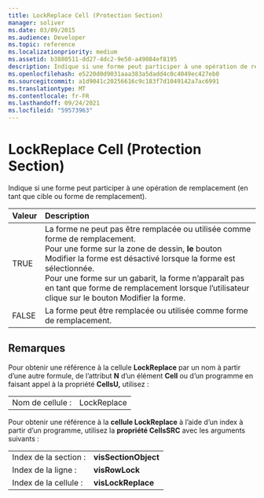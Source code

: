 ```yaml
---
title: LockReplace Cell (Protection Section)
manager: soliver
ms.date: 03/09/2015
ms.audience: Developer
ms.topic: reference
ms.localizationpriority: medium
ms.assetid: b3880511-dd27-4dc2-9e50-a49084ef8195
description: Indique si une forme peut participer à une opération de remplacement (en tant que cible ou forme de remplacement).
ms.openlocfilehash: e5220d0d9031aaa383a5dadd4c0c4049ec427eb0
ms.sourcegitcommit: a1d9041c20256616c9c183f7d1049142a7ac6991
ms.translationtype: MT
ms.contentlocale: fr-FR
ms.lasthandoff: 09/24/2021
ms.locfileid: "59573963"
---
```

# <a name="lockreplace-cell-protection-section"></a>LockReplace Cell (Protection Section)

Indique si une forme peut participer à une opération de remplacement (en tant que cible ou forme de remplacement). 
  
|**Valeur**|**Description**|
|:-----|:-----|
|TRUE  <br/> |La forme ne peut pas être remplacée ou utilisée comme forme de remplacement.  <br/> Pour une forme sur la zone de dessin, **le** bouton Modifier la forme est désactivé lorsque la forme est sélectionnée.  <br/> Pour une forme sur un gabarit, la forme n’apparaît pas en tant que forme de remplacement lorsque l’utilisateur clique sur le bouton Modifier la forme.   <br/> |
|FALSE  <br/> |La forme peut être remplacée ou utilisée comme forme de remplacement.  <br/> |
   
## <a name="remarks"></a>Remarques

Pour obtenir une référence à la cellule **LockReplace** par un nom à partir d’une autre formule, de l’attribut **N** d’un élément **Cell** ou d’un programme en faisant appel à la propriété **CellsU,** utilisez : 
  
|||
|:-----|:-----|
| Nom de cellule :  <br/> | LockReplace  <br/> |
   
Pour obtenir une référence à la **cellule LockReplace** à l’aide d’un index à partir d’un programme, utilisez la **propriété CellsSRC** avec les arguments suivants : 
  
|||
|:-----|:-----|
| Index de la section :  <br/> |**visSectionObject** <br/> |
| Index de la ligne :  <br/> |**visRowLock** <br/> |
| Index de la cellule :  <br/> |**visLockReplace** <br/> |
   

